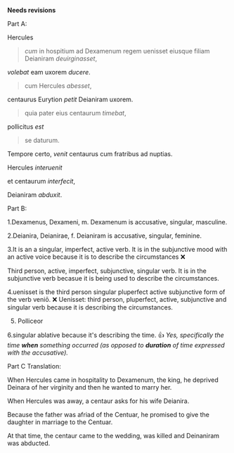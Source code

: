 **Needs revisions**

Part A: 

Hercules

>*cum* in hospitium ad Dexamenum regem uenisset eiusque filiam Deianiram *deuirginasset*,

*volebat* eam uxorem *ducere*.
  
>cum Hercules *abesset*,

centaurus Eurytion *petit* Deianiram uxorem. 

>quia pater eius centaurum *timebat*, 

pollicitus *est* 

>se daturum.
  
Tempore certo, *venit* centaurus cum fratribus ad nuptias. 

Hercules *interuenit* 

et centaurum *interfecit*,

Deianiram *abduxit*.
  
Part B: 

1.Dexamenus, Dexameni, m. Dexamenum is accusative, singular, masculine. 

2.Deianira, Deianirae, f. Deianiram is accusative, singular, feminine. 

3.It is an a singular, imperfect, active verb. It is in the subjunctive mood with an active voice because it is to describe the circumstances  ❌

Third person, active, imperfect, subjunctive, singular verb. It is in the subjunctive verb becasue it is being used to describe the circumstances. 

4.uenisset is the third person singular pluperfect active subjunctive form of the verb veniō.  ❌
Uenisset: third person, pluperfect, active, subjunctive and singular verb because it is describing the circumstances. 

5. Polliceor 

6.singular ablative because it's describing the time. 👍 *Yes, specifically the time **when** something occurred (as opposed to **duration** of time expressed with the accusative).*

Part C Translation: 

When Hercules came in hospitality to Dexamenum, the king, he deprived Deinara of her virginity and then he wanted to marry her. 

When Hercules was away, a centaur asks for his wife Deianira. 

Because the father was afriad of the Centuar, he promised to give the daughter in marriage to the Centuar.  

At that time, the centaur came to the wedding, was killed and Deinaniram was abducted. 



